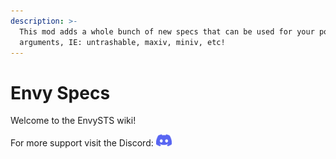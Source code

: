 ```yaml
---
description: >-
  This mod adds a whole bunch of new specs that can be used for your pokemon
  arguments, IE: untrashable, maxiv, miniv, etc!
---
```


# Envy Specs

Welcome to the EnvySTS wiki!

For more support visit the Discord: <a href="https://discord.envyware.co.uk"><img src="/img/icon_clyde_blurple_RGB.svg" alt="Discord" width="25"/></a>
